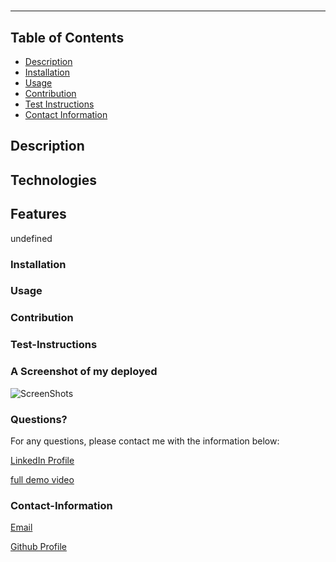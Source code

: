 # 
  ----
  
## Table of Contents
- [Description](#description)
- [Installation](#installation)
- [Usage](#usage)
- [Contribution](#contribution)
- [Test Instructions](#test-instructions)
- [Contact Information](#contact-information)

## Description


## Technologies


## Features
undefined

### Installation


### Usage


### Contribution


### Test-Instructions


### A Screenshot of my deployed 
![ScreenShots]()  

### Questions? 
For any questions, please contact me with the information below:

[LinkedIn Profile](https://www.linkedin.com/in/qabas-al-ani-7b858863/)

[full demo video]()

### Contact-Information
[Email]()

[Github Profile](https://github.com/)




